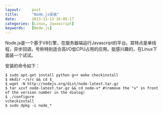 ```yaml
---
layout:     post
title:      "Node.js安装"
date:       2013-11-13 16:05:17
categories: [Linux, Javascript]
keywords:   [Node.js]
---
```


Node.js是一个基于V8引擎，在服务器端运行Javascript的平台。其特点是单线程，异步回调，号称特别适合高I/O低CPU占用的应用。挺感兴趣的，在Linux下面装一个试试。
<!--more-->

安装的命令如下：

```shell
$ sudo apt-get install python g++ make checkinstall
$ mkdir ~/src && cd $_
$ wget -N http://nodejs.org/dist/node-latest.tar.gz
$ tar xzvf node-latest.tar.gz && cd node-v* #(remove the "v" in front of the version number in the dialog)
$ ./configure
vcheckinstall 
$ sudo dpkg -i node_*
```
